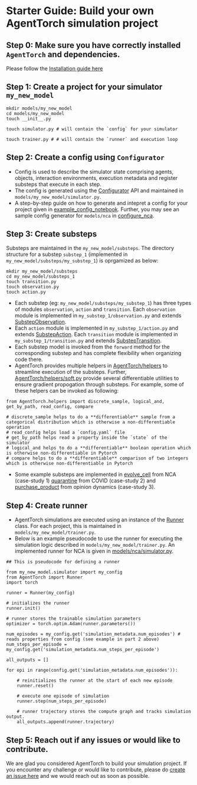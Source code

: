 # Starter Guide: Build your own AgentTorch simulation project

## Step 0: Make sure you have correctly installed `AgentTorch` and dependencies. 
Please follow the [Installation guide here](../README.md)

## Step 1: Create a project for your simulator `my_new_model`
```
mkdir models/my_new_model
cd models/my_new_model
touch __init__.py
 
touch simulator.py # will contain the `config` for your simulator

touch trainer.py # # will contain the `runner` and execution loop
```

## Step 2: Create a config using `Configurator`

* Config is used to describe the simulator state comprising agents, objects, interaction environments, execution metadata and register substeps that execute in each step. 
* The config is generated using the [Configurator](../AgentTorch/config.py) API and maintained in `models/my_new_model/simulator.py`. 
* A step-by-step guide on how to generate and intepret a config for your project given in [example_config_notebook](examples/config/config_nca.ipynb). Further, you may see an sample config generator for `models/nca` in [configure_nca](../models/nca/simulator.py).

## Step 3: Create substeps

Substeps are maintained in the `my_new_model/substeps`. The directory structure for a substep `substep_1` (implemented in `my_new_model/substeps/my_substep_1`) is oprgamized as below:

```
mkdir my_new_model/substeps
cd my_new_model/substeps_1
touch transition.py
touch observation.py
touch action.py
```

* Each substep (eg: `my_new_model/substeps/my_substep_1`) has three types of modules `observation`, `action` and `transition`. Each `observation` module is implemented in `my_substep_1/observation.py` and extends [SubstepObservation](../AgentTorch/substep.py). 
* Each `action` module is implemented in `my_substep_1/action.py` and extends [SubstepAction](../AgentTorch/substep.py). Each `transition` module is implemented in `my_substep_1/transition.py` and extends [SubstepTransition](../AgentTorch/substep.py). 
* Each substep model is invoked from the `forward` method for the corresponding substep and has complete flexibility when organizing code there. 
* AgentTorch provides multiple helpers in [AgentTorch/helpers](AgentTorch/helpers/) to streamline execution of the substeps. Further, [AgentTorch/helpers/soft.py](../AgentTorch/helpers/soft.py) provide several differentiable utilities to ensure gradient propogation through substeps. For example, some of these helpers can be invoked as following:

```
from AgentTorch.helpers import discrete_sample, logical_and, get_by_path, read_config, compare

# discrete_sample helps to do a **differentiable** sample from a categorical distribution which is otherwise a non-differentiable operation
# read_config helps load a `config.yaml` file
# get_by_path helps read a property inside the `state` of the simulator
# logical_and helps to do a **differentiable** boolean operation which is otherwise non-differentiable in Pytorch
# compare helps to do a **differentiable** comparison of two integers which is otherwise non-differentiable in Pytorch
```

* Some example substeps are implemented in [evolve_cell](../models/nca/substeps/evolve_cell/) from NCA (case-study 1)
[quarantine](../models/covid/substeps/quarantine/transition.py) from COVID (case-study 2) and [purchase_product](../models/opinion/substeps/purchase_product/) from opinion dynamics (case-study 3).


## Step 4: Create runner

* AgentTorch simulations are executed using an instance of the [Runner](../AgentTorch/runner.py) class. For each project, this is maintained in `models/my_new_model/trainer.py`.
* Below is an example pseudocode to use the runner for executing the simulation logic described in `models/my_new_model/trainer.py`. An implemented runner for NCA is given in [models/nca/simulator.py](../models/nca/simulator.py). 

```
## This is pseudocode for defining a runner

from my_new_model.simulator import my_config
from AgentTorch import Runner
import torch

runner = Runner(my_config)

# initializes the runner
runner.init() 

# runner stores the trainable simulation parameters
optimizer = torch.optim.Adam(runner.parameters()) 

num_episodes = my_config.get('simulation_metadata.num_episodes') # reads properties from config (see example in part 2 above)
num_steps_per_episode = my_config.get('simulation_metadata.num_steps_per_episode')

all_outputs = []

for epi in range(config.get('simulation_metadata.num_episodes')):

    # reinitializes the runner at the start of each new episode
    runner.reset() 
    
    # execute one episode of simulation
    runner.step(num_steps_per_episode)

    # runner trajectory stores the compute graph and tracks simulation output.
    all_outputs.append(runner.trajectory)
```  


## Step 5: Reach out if any issues or would like to contribute.
We are glad you considered AgentTorch to build your simulation project. If you encounter any challenge or would like to contribute, please do [create an issue here](https://github.com/AgentTorch/AgentTorch/issues) and we would reach out as soon as possible.